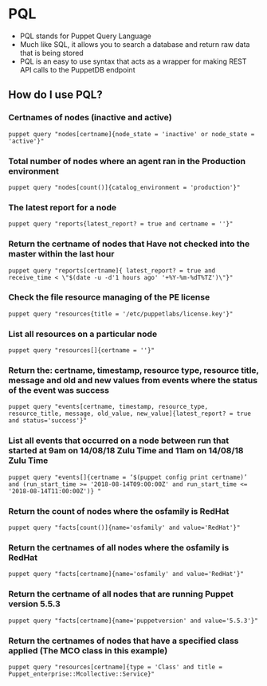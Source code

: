 # PQL
- PQL stands for Puppet Query Language
- Much like SQL, it allows you to search a database and return raw data that is being stored
- PQL is an easy to use syntax that acts as a wrapper for making REST API calls to the PuppetDB endpoint

## How do I use PQL?
### Certnames of nodes (inactive and active)
```
puppet query "nodes[certname]{node_state = 'inactive' or node_state = 'active'}"
```

### Total number of nodes where an agent ran in the Production environment
```
puppet query "nodes[count()]{catalog_environment = 'production'}"
```

### The latest report for a node
```
puppet query "reports{latest_report? = true and certname = ''}"
```

### Return the certname of nodes that Have not checked into the master within the last hour
```
puppet query "reports[certname]{ latest_report? = true and receive_time < \"$(date -u -d'1 hours ago' '+%Y-%m-%dT%TZ')\"}"
```

### Check the file resource managing of the PE license
```
puppet query "resources{title = '/etc/puppetlabs/license.key'}"
```

### List all resources on a particular node
```
puppet query "resources[]{certname = ''}"
```

### Return the: certname, timestamp, resource type, resource title, message and old and new values from events where the status of the event was success
```
puppet query "events[certname, timestamp, resource_type, resource_title, message, old_value, new_value]{latest_report? = true and status='success'}"
```

### List all events that occurred on a node between run that started at 9am on 14/08/18 Zulu Time and 11am on 14/08/18 Zulu Time
```
puppet query "events[]{certname = ‘$(puppet config print certname)’ and (run_start_time >= '2018-08-14T09:00:00Z' and run_start_time <= '2018-08-14T11:00:00Z')} "
```

### Return the count of nodes where the osfamily is RedHat
```
puppet query "facts[count()]{name='osfamily' and value='RedHat'}"
```

### Return the certnames of all nodes where the osfamily is RedHat
```
puppet query "facts[certname]{name='osfamily' and value='RedHat'}"
```

### Return the certname of all nodes that are running Puppet version 5.5.3
```
puppet query "facts[certname]{name='puppetversion' and value='5.5.3'}"
```

### Return the certnames of nodes that have a specified class applied (The MCO class in this example)
```
puppet query "resources[certname]{type = 'Class' and title = Puppet_enterprise::Mcollective::Service}"
```
